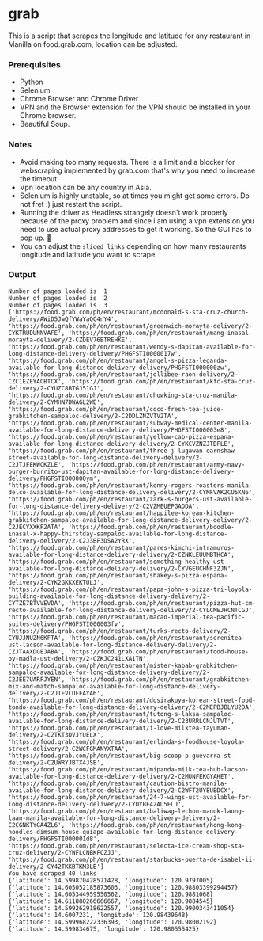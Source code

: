 # grab
This is a script that scrapes the longitude and latitude for any restaurant in Manilla on food.grab.com, location can be adjusted.

### Prerequisites
- Python
- Selenium
- Chrome Browser and Chrome Driver
- VPN and the Browser extension for the VPN should be installed in your Chrome browser. 
- Beautiful Soup.

### Notes
- Avoid making too many requests. There is a limit and a blocker for webscraping implemented by grab.com that's why you need to increase the timeout.
- Vpn location can be any country in Asia. 
- Selenium is highly unstable, so at times you might get some errors. Do not fret :) just restart the script. 
- Running the driver as Headless strangely doesn't work properly because of the proxy problem and since i am using a vpn extension you need to use actual proxy addresses to get it working. So the GUI has to pop up. 👀
- You can adjust the ```sliced_links``` depending on how many restaurants longitude and latitude you want to scrape.

### Output
```
Number of pages loaded is  1
Number of pages loaded is  2
Number of pages loaded is  3
['https://food.grab.com/ph/en/restaurant/mcdonald-s-sta-cruz-church-delivery/AWiD5JwQfYWaYaQC4nY4', 'https://food.grab.com/ph/en/restaurant/greenwich-morayta-delivery/2-CYKTRUDUNNVAFE', 'https://food.grab.com/ph/en/restaurant/mang-inasal-morayta-delivery/2-CZDEV76BTREHKE', 'https://food.grab.com/ph/en/restaurant/wendy-s-dapitan-available-for-long-distance-delivery-delivery/PHGFSTI0000017w', 'https://food.grab.com/ph/en/restaurant/angel-s-pizza-legarda-available-for-long-distance-delivery-delivery/PHGFSTI000000zw', 'https://food.grab.com/ph/en/restaurant/jollibee-raon-delivery/2-CZC1EZEYACBTCX', 'https://food.grab.com/ph/en/restaurant/kfc-sta-cruz-delivery/2-CYUZC8BTGJ51GJ', 'https://food.grab.com/ph/en/restaurant/chowking-sta-cruz-manila-delivery/2-CYMHN7DWAGL2WE', 'https://food.grab.com/ph/en/restaurant/coco-fresh-tea-juice-grabkitchen-sampaloc-delivery/2-C2DDLZNZVTV2TA', 'https://food.grab.com/ph/en/restaurant/subway-medical-center-manila-available-for-long-distance-delivery-delivery/PHGFSTI000003e8', 'https://food.grab.com/ph/en/restaurant/yellow-cab-pizza-espana-available-for-long-distance-delivery-delivery/2-CYKCVZNZJTDFLE', 'https://food.grab.com/ph/en/restaurant/three-j-lugawan-earnshaw-street-available-for-long-distance-delivery-delivery/2-C2JTJFEKWCKZLE', 'https://food.grab.com/ph/en/restaurant/army-navy-burger-burrito-ust-dapitan-available-for-long-distance-delivery-delivery/PHGFSTI000000ym', 'https://food.grab.com/ph/en/restaurant/kenny-rogers-roasters-manila-delco-available-for-long-distance-delivery-delivery/2-CYMFVAK2CU5KN6', 'https://food.grab.com/ph/en/restaurant/zark-s-burgers-ust-available-for-long-distance-delivery-delivery/2-C2VZMEUEPGADDA', 'https://food.grab.com/ph/en/restaurant/happilee-korean-kitchen-grabkitchen-sampaloc-available-for-long-distance-delivery-delivery/2-C2JECYXXKF2ATA', 'https://food.grab.com/ph/en/restaurant/boodle-inasal-x-happy-thirstday-sampaloc-available-for-long-distance-delivery-delivery/2-C2J3BF3DSA2YRX', 'https://food.grab.com/ph/en/restaurant/pares-kimchi-intramuros-available-for-long-distance-delivery-delivery/2-CZNKLEUUMBTHCA', 'https://food.grab.com/ph/en/restaurant/something-healthy-ust-available-for-long-distance-delivery-delivery/2-CYVGEUCHNF3ZJN', 'https://food.grab.com/ph/en/restaurant/shakey-s-pizza-espana-delivery/2-CYK2GKKXEKTULJ', 'https://food.grab.com/ph/en/restaurant/papa-john-s-pizza-tri-loyola-building-available-for-long-distance-delivery-delivery/2-CYTZE7BTVVEVDA', 'https://food.grab.com/ph/en/restaurant/pizza-hut-cm-recto-available-for-long-distance-delivery-delivery/2-CYLCMEJHCNTCGJ', 'https://food.grab.com/ph/en/restaurant/macao-imperial-tea-pacific-suites-delivery/PHGFSTI000003fv', 'https://food.grab.com/ph/en/restaurant/turks-recto-delivery/2-CYUJJNU2N6KFTA', 'https://food.grab.com/ph/en/restaurant/serenitea-ust-lacson-available-for-long-distance-delivery-delivery/2-CZJTAAXDGEJABA', 'https://food.grab.com/ph/en/restaurant/food-house-by-madla-ust-delivery/2-CZKJC241LXA1TN', 'https://food.grab.com/ph/en/restaurant/mister-kabab-grabkitchen-sampaloc-available-for-long-distance-delivery-delivery/2-C2JEE7UARFJYEN', 'https://food.grab.com/ph/en/restaurant/grabkitchen-mix-and-match-sampaloc-available-for-long-distance-delivery-delivery/2-C2JTEVCUFFAYA6', 'https://food.grab.com/ph/en/restaurant/dosirakuya-korean-street-food-tondo-available-for-long-distance-delivery-delivery/2-C2MEPBJBLYU2DA', 'https://food.grab.com/ph/en/restaurant/tutong-s-laksa-sampaloc-available-for-long-distance-delivery-delivery/2-C23URRLCNJUTVT', 'https://food.grab.com/ph/en/restaurant/i-love-milktea-tayuman-delivery/2-C2TKT3DVJYUELX', 'https://food.grab.com/ph/en/restaurant/erlinda-s-foodhouse-loyola-street-delivery/2-C2WCFGMANYXTAA', 'https://food.grab.com/ph/en/restaurant/big-scoop-p-guevarra-st-delivery/2-C2UWRYJBTX4JSE', 'https://food.grab.com/ph/en/restaurant/mipanda-milk-tea-hub-lacson-available-for-long-distance-delivery-delivery/2-C2MUNFEKGYAHET', 'https://food.grab.com/ph/en/restaurant/caution-bistro-manila-available-for-long-distance-delivery-delivery/2-C2WFT2UYEUBDCX', 'https://food.grab.com/ph/en/restaurant/24-7-wings-ust-available-for-long-distance-delivery-delivery/2-CYUYBF42AU5ELJ', 'https://food.grab.com/ph/en/restaurant/baliwag-lechon-manok-laong-laan-manila-available-for-long-distance-delivery-delivery/2-C2CGNKTYGA4ZL6', 'https://food.grab.com/ph/en/restaurant/hong-kong-noodles-dimsum-house-quiapo-available-for-long-distance-delivery-delivery/PHGFSTI000001d8', 'https://food.grab.com/ph/en/restaurant/selecta-ice-cream-shop-sta-cruz-delivery/2-CYWFLCNBKFCZJJ', 'https://food.grab.com/ph/en/restaurant/starbucks-puerta-de-isabel-ii-delivery/2-CY42TKKBTKM3LE']
You have scraped 40 links
{'latitude': 14.599870428571428, 'longitude': 120.9797005}
{'latitude': 14.605052185873603, 'longitude': 120.98803399294457}
{'latitude': 14.605344959550562, 'longitude': 120.9881068}
{'latitude': 14.611880266666667, 'longitude': 120.9884545}
{'latitude': 14.599262918622557, 'longitude': 120.9900343411054}
{'latitude': 14.6007231, 'longitude': 120.98439648}
{'latitude': 14.599968222336393, 'longitude': 120.98002192}
{'latitude': 14.599834675, 'longitude': 120.980555425}
```
